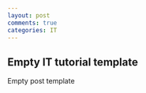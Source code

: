 ```yaml
---
layout: post
comments: true
categories: IT
---
```


## Empty IT tutorial template

Empty post template